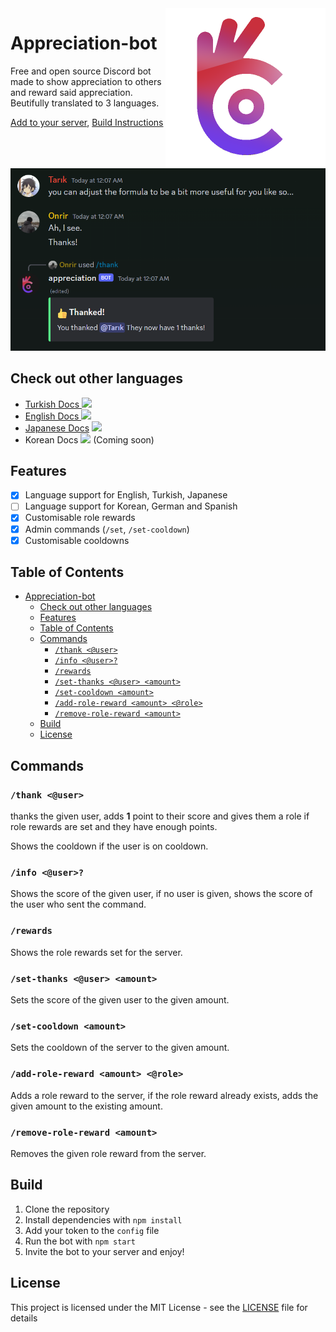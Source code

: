<img src="./assets/promotional_logo.png" align="right" width="256px" height="256px"/>

# Appreciation-bot

Free and open source Discord bot made to show appreciation to others and reward said appreciation. Beutifully translated to 3 languages.

[Add to your server](https://discord.com/api/oauth2/authorize?client_id=1196863040029732884&permissions=275146729472&scope=bot+applications.commands), [Build Instructions](#build)

<img src="./assets/promotional_material.png">

## Check out other languages

- [Turkish Docs <img height=16 src="https://flagicons.lipis.dev/flags/4x3/tr.svg">]()
- [English Docs <img height=16 src="https://flagicons.lipis.dev/flags/4x3/gb.svg">]()
- [Japanese Docs]() <img height=16 src="https://flagicons.lipis.dev/flags/4x3/jp.svg">
- Korean Docs <img height=16 src="https://flagicons.lipis.dev/flags/4x3/kr.svg"> (Coming soon)

## Features

- [x] Language support for English, Turkish, Japanese
- [ ] Language support for Korean, German and Spanish
- [x] Customisable role rewards
- [x] Admin commands (`/set`, `/set-cooldown`)
- [x] Customisable cooldowns

## Table of Contents

- [Appreciation-bot](#appreciation-bot)
  - [Check out other languages](#check-out-other-languages)
  - [Features](#features)
  - [Table of Contents](#table-of-contents)
  - [Commands](#commands)
    - [`/thank <@user>`](#thank-user)
    - [`/info <@user>?`](#info-user)
    - [`/rewards`](#rewards)
    - [`/set-thanks <@user> <amount>`](#set-thanks-user-amount)
    - [`/set-cooldown <amount>`](#set-cooldown-amount)
    - [`/add-role-reward <amount> <@role>`](#add-role-reward-amount-role)
    - [`/remove-role-reward <amount>`](#remove-role-reward-amount)
  - [Build](#build)
  - [License](#license)

## Commands

### `/thank <@user>`

thanks the given user, adds **1** point to their score and gives them a role if role rewards are set and they have enough points.

Shows the cooldown if the user is on cooldown.

### `/info <@user>?`

Shows the score of the given user, if no user is given, shows the score of the user who sent the command.

### `/rewards`

Shows the role rewards set for the server.

### `/set-thanks <@user> <amount>`

Sets the score of the given user to the given amount.

### `/set-cooldown <amount>`

Sets the cooldown of the server to the given amount.

### `/add-role-reward <amount> <@role>`

Adds a role reward to the server, if the role reward already exists, adds the given amount to the existing amount.

### `/remove-role-reward <amount>`

Removes the given role reward from the server.

## Build

1. Clone the repository
2. Install dependencies with `npm install`
3. Add your token to the `config` file
4. Run the bot with `npm start`
5. Invite the bot to your server and enjoy!

## License

This project is licensed under the MIT License - see the [LICENSE](LICENSE) file for details
